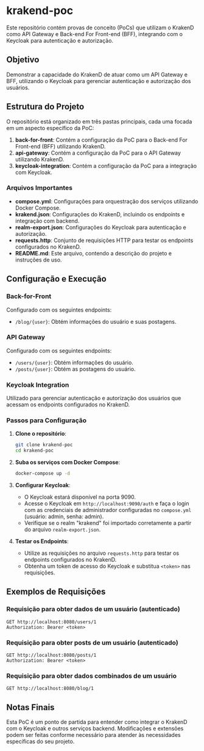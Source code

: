# krakend-poc

Este repositório contém provas de conceito (PoCs) que utilizam o KrakenD como API Gateway e Back-end For Front-end (BFF), integrando com o Keycloak para autenticação e autorização.

## Objetivo

Demonstrar a capacidade do KrakenD de atuar como um API Gateway e BFF, utilizando o Keycloak para gerenciar autenticação e autorização dos usuários.

## Estrutura do Projeto

O repositório está organizado em três pastas principais, cada uma focada em um aspecto específico da PoC:

1. **back-for-front**: Contém a configuração da PoC para o Back-end For Front-end (BFF) utilizando KrakenD.
2. **api-gateway**: Contém a configuração da PoC para o API Gateway utilizando KrakenD.
3. **keycloak-integration**: Contém a configuração da PoC para a integração com Keycloak.

### Arquivos Importantes

- **compose.yml**: Configurações para orquestração dos serviços utilizando Docker Compose.
- **krakend.json**: Configurações do KrakenD, incluindo os endpoints e integração com backend.
- **realm-export.json**: Configurações do Keycloak para autenticação e autorização.
- **requests.http**: Conjunto de requisições HTTP para testar os endpoints configurados no KrakenD.
- **README.md**: Este arquivo, contendo a descrição do projeto e instruções de uso.

## Configuração e Execução

### Back-for-Front

Configurado com os seguintes endpoints:

- `/blog/{user}`: Obtém informações do usuário e suas postagens.

### API Gateway

Configurado com os seguintes endpoints:

- `/users/{user}`: Obtém informações do usuário.
- `/posts/{user}`: Obtém as postagens do usuário.

### Keycloak Integration

Utilizado para gerenciar autenticação e autorização dos usuários que acessam os endpoints configurados no KrakenD.

### Passos para Configuração

1. **Clone o repositório**:

    ```bash
    git clone krakend-poc
    cd krakend-poc
    ```

2. **Suba os serviços com Docker Compose**:

    ```bash
    docker-compose up -d
    ```

3. **Configurar Keycloak**:
    - O Keycloak estará disponível na porta 9090.
    - Acesse o Keycloak em `http://localhost:9090/auth` e faça o login com as credenciais de administrador configuradas no `compose.yml` (usuário: admin, senha: admin).
    - Verifique se o realm "krakend" foi importado corretamente a partir do arquivo `realm-export.json`.

4. **Testar os Endpoints**:
    - Utilize as requisições no arquivo `requests.http` para testar os endpoints configurados no KrakenD.
    - Obtenha um token de acesso do Keycloak e substitua `<token>` nas requisições.

## Exemplos de Requisições

### Requisição para obter dados de um usuário (autenticado)

```http
GET http://localhost:8080/users/1
Authorization: Bearer <token>
```

### Requisição para obter posts de um usuário (autenticado)

```http
GET http://localhost:8080/posts/1
Authorization: Bearer <token>
```

### Requisição para obter dados combinados de um usuário

```http
GET http://localhost:8080/blog/1
```

## Notas Finais

Esta PoC é um ponto de partida para entender como integrar o KrakenD com o Keycloak e outros serviços backend. Modificações e extensões podem ser feitas conforme necessário para atender às necessidades específicas do seu projeto.

